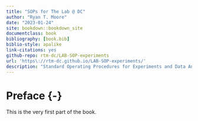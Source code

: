 ```yaml
--- 
title: "SOPs for The Lab @ DC"
author: "Ryan T. Moore"
date: "2023-01-24"
site: bookdown::bookdown_site
documentclass: book
bibliography: [book.bib]
biblio-style: apalike
link-citations: yes
github-repo: rtm-dc/LAB-SOP-experiments
url: 'https\://rtm-dc.github.io/LAB-SOP-experiments/'
description: "Standard Operating Procedures for Experiments and Data Analysis at The Lab @ DC."
---
```


# Preface {-}

This is the very first part of the book.
